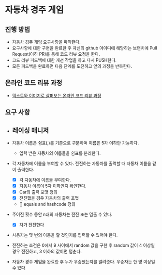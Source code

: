 # 자동차 경주 게임
## 진행 방법
* 자동차 경주 게임 요구사항을 파악한다.
* 요구사항에 대한 구현을 완료한 후 자신의 github 아이디에 해당하는 브랜치에 Pull Request(이하 PR)를 통해 코드 리뷰 요청을 한다.
* 코드 리뷰 피드백에 대한 개선 작업을 하고 다시 PUSH한다.
* 모든 피드백을 완료하면 다음 단계를 도전하고 앞의 과정을 반복한다.

## 온라인 코드 리뷰 과정
* [텍스트와 이미지로 살펴보는 온라인 코드 리뷰 과정](https://github.com/next-step/nextstep-docs/tree/master/codereview)


## 요구 사항

- 레이싱 매니저
  - 

- 자동차 이름은 쉼표(,)를 기준으로 구분하며 이름은 5자 이하만 가능하다.
  - 입력 받은 자동차의 이름들을 쉼표를 분리한다.
- 각 자동차에 이름을 부여할 수 있다. 전진하는 자동차를 출력할 때 자동차 이름을 같이 출력한다.
  - [x] 각 자동차에 이름을 부여한다.
  - [x] 자동차 이름이 5자 이하인지 확인한다.
  - [x] Car의 출력 포맷 정의
  - [x] 전진했을 경우 자동차의 출력 포맷
  - [] equals and hashcode 정의
- 주어진 횟수 동안 n대의 자동차는 전진 또는 멈출 수 있다.
  - [x] 차가 전진한다
- 사용자는 몇 번의 이동을 할 것인지를 입력할 수 있어야 한다.
- 전진하는 조건은 0에서 9 사이에서 random 값을 구한 후 random 값이 4 이상일 경우 전진하고, 3 이하의 값이면 멈춘다.
- 자동차 경주 게임을 완료한 후 누가 우승했는지를 알려준다. 우승자는 한 명 이상일 수 있다